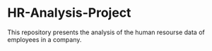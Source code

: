# HR-Analysis-Project
This repository presents the analysis of the human resourse data of employees in a company. 

